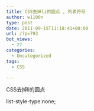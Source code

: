 ```yaml
---
title: CSS去掉li的圆点 , 列表符号
author: w1100n
type: post
date: 2011-09-15T11:18:41+00:00
url: /?p=793
bot_views:
  - 27
categories:
  - Uncategorized
tags:
  - CSS

---
```

CSS去掉li的圆点
  
list-style-type:none;